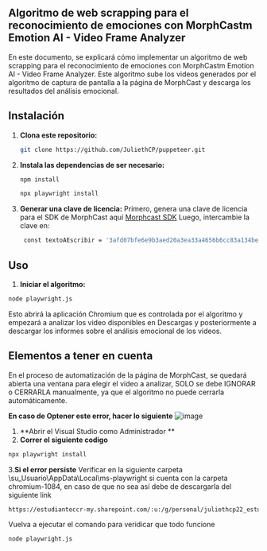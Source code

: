 ## **Algoritmo de web scrapping para el reconocimiento de emociones con MorphCastm Emotion AI - Video Frame Analyzer**
En este documento, se explicará cómo implementar un algoritmo de web scrapping para el reconocimiento de emociones con MorphCastm Emotion AI - Video Frame Analyzer. Este algoritmo sube los videos generados por el algoritmo de captura de pantalla a la página de MorphCast y descarga los resultados del análisis emocional.


## Instalación

1. **Clona este repositorio:**
    ```bash
    git clone https://github.com/JuliethCP/puppeteer.git
    ```

2. **Instala las dependencias de ser necesario:**
    ```bash
    npm install
    ```
    ```bash
    npx playwright install
    ```
3. **Generar una clave de licencia:**
Primero, genera una clave de licencia para el SDK de MorphCast aquí [Morphcast SDK](https://www.morphcast.com/sdk-licence-request/)  Luego, intercambie la clave en:
    ```bash
     const textoAEscribir = '3afd07bfe6e9b3aed20a3ea33a4656b6cc83a134bedc';
    ```
   
    

## Uso

1. **Iniciar el algoritmo:**

```bash
node playwright.js
```

Esto abrirá la aplicación Chromium que es controlada por el algoritmo y empezará a analizar los video disponibles en Descargas y posteriormente a descargar los informes sobre el análisis emocional de los videos.


## Elementos a tener en cuenta
En el proceso de automatización de la página de MorphCast, se quedará abierta una ventana para elegir el video a analizar, SOLO se debe IGNORAR o CERRARLA manualmente, ya que el algoritmo no puede cerrarla automáticamente.

**En caso de Optener este error, hacer lo siguiente**
![image](https://github.com/JuliethCP/puppeteer/assets/61554258/71764c87-73b1-4251-b673-fb5e100841cc)

1. **Abrir el Visual Studio como Administrador **
2. **Correr el siguiente codigo**
 ```bash
npx playwright install
```
3.**Si el error persiste**
Verificar en la siguiente carpeta \su_Usuario\AppData\Local\ms-playwright
 si cuenta con la carpeta chromium-1084, en caso de que no sea así debe de descargarla del siguiente link

```bash
https://estudianteccr-my.sharepoint.com/:u:/g/personal/juliethcp22_estudiantec_cr/ERYH-uX03uVGioOQpYpOFYgBDngAuCqck3WZKynB31gZkw?e=r0V4E4
```

Vuelva a ejecutar el comando para veridicar que todo funcione
```bash
node playwright.js
```




